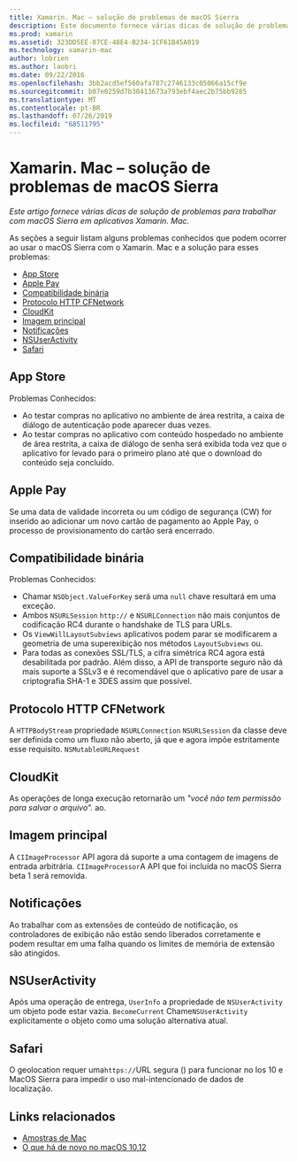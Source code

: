 ```yaml
---
title: Xamarin. Mac – solução de problemas de macOS Sierra
description: Este documento fornece várias dicas de solução de problemas para trabalhar com macOS Sierra em aplicativos Xamarin. Mac. As dicas estão relacionadas à Mac App Store, Apple Pay, compatibilidade binária, CFNetwork, CloudKit e muito mais.
ms.prod: xamarin
ms.assetid: 323DD5EE-87CE-48E4-B234-1CF61B45A019
ms.technology: xamarin-mac
author: lobrien
ms.author: laobri
ms.date: 09/22/2016
ms.openlocfilehash: 3bb2acd5ef560afa787c2746133c05066a15cf9e
ms.sourcegitcommit: b07e0259d7b30413673a793ebf4aec2b75bb9285
ms.translationtype: MT
ms.contentlocale: pt-BR
ms.lasthandoff: 07/26/2019
ms.locfileid: "68511795"
---
```

# <a name="xamarinmac---macos-sierra-troubleshooting"></a>Xamarin. Mac – solução de problemas de macOS Sierra

_Este artigo fornece várias dicas de solução de problemas para trabalhar com macOS Sierra em aplicativos Xamarin. Mac._

As seções a seguir listam alguns problemas conhecidos que podem ocorrer ao usar o macOS Sierra com o Xamarin. Mac e a solução para esses problemas:

- [App Store](#App-Store)
- [Apple Pay](#Apple-Pay)
- [Compatibilidade binária](#Binary-Compatibility)
- [Protocolo HTTP CFNetwork](#CFNetwork-HTTP-Protocol)
- [CloudKit](#CloudKit)
- [Imagem principal](#CoreImage)
- [Notificações](#Notifications)
- [NSUserActivity](#NSUserActivity)
- [Safari](#Safari)

<a name="App-Store" />

## <a name="app-store"></a>App Store

Problemas Conhecidos:

- Ao testar compras no aplicativo no ambiente de área restrita, a caixa de diálogo de autenticação pode aparecer duas vezes.
- Ao testar compras no aplicativo com conteúdo hospedado no ambiente de área restrita, a caixa de diálogo de senha será exibida toda vez que o aplicativo for levado para o primeiro plano até que o download do conteúdo seja concluído.

<a name="Apple-Pay" />

## <a name="apple-pay"></a>Apple Pay

Se uma data de validade incorreta ou um código de segurança (CW) for inserido ao adicionar um novo cartão de pagamento ao Apple Pay, o processo de provisionamento do cartão será encerrado.

<a name="Binary-Compatibility" />

## <a name="binary-compatibility"></a>Compatibilidade binária

Problemas Conhecidos:

- Chamar `NSObject.ValueForKey` será uma `null` chave resultará em uma exceção.
- Ambos `NSURLSession` `http://` e `NSURLConnection` não mais conjuntos de codificação RC4 durante o handshake de TLS para URLs.
- Os `ViewWillLayoutSubviews` aplicativos podem parar se modificarem a geometria de uma superexibição nos métodos `LayoutSubviews` ou.
- Para todas as conexões SSL/TLS, a cifra simétrica RC4 agora está desabilitada por padrão. Além disso, a API de transporte seguro não dá mais suporte a SSLv3 e é recomendável que o aplicativo pare de usar a criptografia SHA-1 e 3DES assim que possível.

<a name="CFNetwork-HTTP-Protocol" />

## <a name="cfnetwork-http-protocol"></a>Protocolo HTTP CFNetwork

A `HTTPBodyStream` propriedade `NSURLConnection` `NSURLSession` da classe deve ser definida como um fluxo não aberto, já que e agora impõe estritamente esse requisito. `NSMutableURLRequest`

<a name="CloudKit" />

## <a name="cloudkit"></a>CloudKit

As operações de longa execução retornarão um _"você não tem permissão para salvar o arquivo"._ ao.

<a name="CoreImage" />

## <a name="core-image"></a>Imagem principal

A `CIImageProcessor` API agora dá suporte a uma contagem de imagens de entrada arbitrária. `CIImageProcessor`A API que foi incluída no macOS Sierra beta 1 será removida.

<a name="Notifications" />

## <a name="notifications"></a>Notificações

Ao trabalhar com as extensões de conteúdo de notificação, os controladores de exibição não estão sendo liberados corretamente e podem resultar em uma falha quando os limites de memória de extensão são atingidos.

<a name="NSUserActivity" />

## <a name="nsuseractivity"></a>NSUserActivity

Após uma operação de entrega, `UserInfo` a propriedade de `NSUserActivity` um objeto pode estar vazia. `BecomeCurrent` Chame`NSUserActivity` explicitamente o objeto como uma solução alternativa atual.

<a name="Safari" />

## <a name="safari"></a>Safari

O geolocation requer uma`https://`URL segura () para funcionar no Ios 10 e MacOS Sierra para impedir o uso mal-intencionado de dados de localização.

## <a name="related-links"></a>Links relacionados

- [Amostras de Mac](https://developer.xamarin.com/samples/mac/)
- [O que há de novo no macOS 10,12](https://developer.apple.com/library/prerelease/content/releasenotes/MacOSX/WhatsNewInOSX/Articles/OSXv10.html#//apple_ref/doc/uid/TP40017145-SW1)
